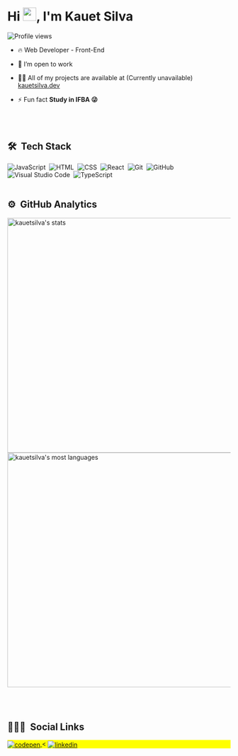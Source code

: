 <h1 align="left">Hi <img src="https://raw.githubusercontent.com/kaueMarques/kaueMarques/master/hi.gif" width="30px">, I'm Kauet Silva</h1>
<p align="left"> <img src="https://komarev.com/ghpvc/?username=kauetsilva&color=yellow" alt="Profile views" /> </p>

- 🔥 Web Developer - Front-End

- 🔭 I’m open to work 

- 👨‍💻 All of my projects are available at (Currently unavailable) [kauetsilva.dev](https://kauetsilva.dev)

- ⚡ Fun fact **Study in IFBA 😜**

<br><br>

## 🛠 &nbsp;Tech Stack

![JavaScript](https://img.shields.io/badge/-JavaScript-05122A?style=flat&logo=javascript)&nbsp;
![HTML](https://img.shields.io/badge/-HTML-05122A?style=flat&logo=HTML5)&nbsp;
![CSS](https://img.shields.io/badge/-CSS-05122A?style=flat&logo=CSS3&logoColor=1572B6)&nbsp;
![React](https://img.shields.io/badge/-React-05122A?style=flat&logo=react)&nbsp;
![Git](https://img.shields.io/badge/-Git-05122A?style=flat&logo=git)&nbsp;
![GitHub](https://img.shields.io/badge/-GitHub-05122A?style=flat&logo=github)&nbsp;
![Visual Studio Code](https://img.shields.io/badge/-Visual%20Studio%20Code-05122A?style=flat&logo=visual-studio-code&logoColor=007ACC)&nbsp;
![TypeScript](https://img.shields.io/badge/-TypeScript-05122A?style=flat&logo=type)&nbsp;
<br><br>

## ⚙️ &nbsp;GitHub Analytics

<p align="left">
<img width="530em" src="https://github-readme-stats.vercel.app/api?username=kauetsilva&show_icons=true&theme=vision-friendly-dark" alt="kauetsilva's stats"/>
<img width="530em" src="https://github-readme-stats.vercel.app/api/top-langs/?username=kauetsilva&layout=compact&theme=vision-friendly-dark" alt="kauetsilva's most languages"/>
</p>

<br><br>

## 👨🏽‍🦲 &nbsp;Social Links

<p align="left" style="background:yellow">
<a href="https://codepen.io/kauetsilva" target="_blank">
  <img align="center" src="https://img.shields.io/badge/-kauetsilva-05122A?style=flat&logo=codepen" alt="codepen"/>
</a>
<
<a href="https://linkedin.com/in/cleciokauetsilvadearaújo" target="_blank">
  <img align="center" src="https://img.shields.io/badge/-kauetsilva-05122A?style=flat&logo=linkedin" alt="linkedin"/>
</a>

</p>



<!--
**KauetSilva/KauetSilva** is a ✨ _special_ ✨ repository because its `README.md` (this file) appears on your GitHub profile.

Here are some ideas to get you started:

- 🔭 I’m currently working on ...
- 🌱 I’m currently learning ...
- 👯 I’m looking to collaborate on ...
- 🤔 I’m looking for help with ...
- 💬 Ask me about ...
- 📫 How to reach me: ...
- 😄 Pronouns: ...
- ⚡ Fun fact: ...
-->
